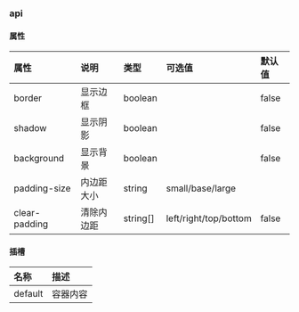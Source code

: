 ### api

#### 属性

| 属性        | 说明       | 类型 | 可选值 | 默认值 |
| :--------- |:--------| :-----| :-----| :-----|
| border| 显示边框	| boolean	|	|  false|
| shadow| 显示阴影	| boolean	|	|  false |
| background| 显示背景	| boolean	|	|  false|
| padding-size	| 内边距大小	| string	| small/base/large |  |
| clear-padding	| 清除内边距	| string[]	| left/right/top/bottom	| false |

#### 插槽

| 名称        |  描述 |
| :--------- |:-----|
|  default | 容器内容 | 
